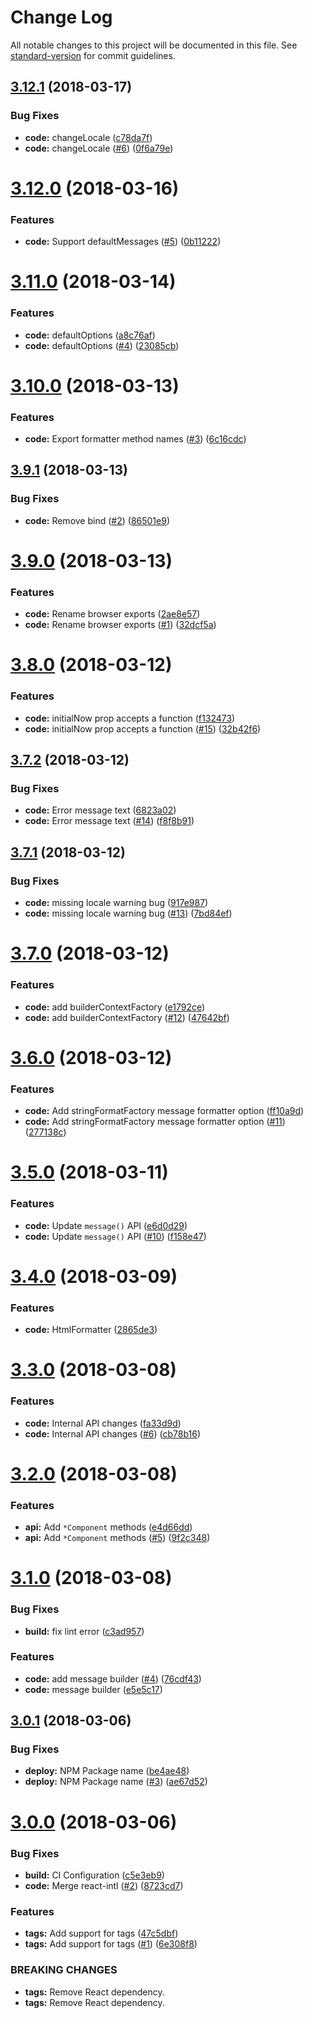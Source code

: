 # Change Log

All notable changes to this project will be documented in this file. See [standard-version](https://github.com/conventional-changelog/standard-version) for commit guidelines.

<a name="3.12.1"></a>
## [3.12.1](https://github.com/adam-26/intl-fmt/compare/v3.12.0...v3.12.1) (2018-03-17)


### Bug Fixes

* **code:** changeLocale ([c78da7f](https://github.com/adam-26/intl-fmt/commit/c78da7f))
* **code:** changeLocale ([#6](https://github.com/adam-26/intl-fmt/issues/6)) ([0f6a79e](https://github.com/adam-26/intl-fmt/commit/0f6a79e))



<a name="3.12.0"></a>
# [3.12.0](https://github.com/adam-26/intl-fmt/compare/v3.11.0...v3.12.0) (2018-03-16)


### Features

* **code:** Support defaultMessages ([#5](https://github.com/adam-26/intl-fmt/issues/5)) ([0b11222](https://github.com/adam-26/intl-fmt/commit/0b11222))



<a name="3.11.0"></a>
# [3.11.0](https://github.com/adam-26/intl-fmt/compare/v3.10.0...v3.11.0) (2018-03-14)


### Features

* **code:** defaultOptions ([a8c76af](https://github.com/adam-26/intl-fmt/commit/a8c76af))
* **code:** defaultOptions ([#4](https://github.com/adam-26/intl-fmt/issues/4)) ([23085cb](https://github.com/adam-26/intl-fmt/commit/23085cb))



<a name="3.10.0"></a>
# [3.10.0](https://github.com/adam-26/intl-fmt/compare/v3.9.1...v3.10.0) (2018-03-13)


### Features

* **code:** Export formatter method names ([#3](https://github.com/adam-26/intl-fmt/issues/3)) ([6c16cdc](https://github.com/adam-26/intl-fmt/commit/6c16cdc))



<a name="3.9.1"></a>
## [3.9.1](https://github.com/adam-26/intl-fmt/compare/v3.9.0...v3.9.1) (2018-03-13)


### Bug Fixes

* **code:** Remove bind ([#2](https://github.com/adam-26/intl-fmt/issues/2)) ([86501e9](https://github.com/adam-26/intl-fmt/commit/86501e9))



<a name="3.9.0"></a>
# [3.9.0](https://github.com/adam-26/intl-fmt/compare/v3.8.0...v3.9.0) (2018-03-13)


### Features

* **code:** Rename browser exports ([2ae8e57](https://github.com/adam-26/intl-fmt/commit/2ae8e57))
* **code:** Rename browser exports ([#1](https://github.com/adam-26/intl-fmt/issues/1)) ([32dcf5a](https://github.com/adam-26/intl-fmt/commit/32dcf5a))



<a name="3.8.0"></a>
# [3.8.0](https://github.com/adam-26/intl-format/compare/v3.7.2...v3.8.0) (2018-03-12)


### Features

* **code:** initialNow prop accepts a function ([f132473](https://github.com/adam-26/intl-format/commit/f132473))
* **code:** initialNow prop accepts a function ([#15](https://github.com/adam-26/intl-format/issues/15)) ([32b42f6](https://github.com/adam-26/intl-format/commit/32b42f6))



<a name="3.7.2"></a>
## [3.7.2](https://github.com/adam-26/intl-format/compare/v3.7.1...v3.7.2) (2018-03-12)


### Bug Fixes

* **code:** Error message text ([6823a02](https://github.com/adam-26/intl-format/commit/6823a02))
* **code:** Error message text ([#14](https://github.com/adam-26/intl-format/issues/14)) ([f8f8b91](https://github.com/adam-26/intl-format/commit/f8f8b91))



<a name="3.7.1"></a>
## [3.7.1](https://github.com/adam-26/intl-format/compare/v3.7.0...v3.7.1) (2018-03-12)


### Bug Fixes

* **code:** missing locale warning bug ([917e987](https://github.com/adam-26/intl-format/commit/917e987))
* **code:** missing locale warning bug ([#13](https://github.com/adam-26/intl-format/issues/13)) ([7bd84ef](https://github.com/adam-26/intl-format/commit/7bd84ef))



<a name="3.7.0"></a>
# [3.7.0](https://github.com/adam-26/intl-format/compare/v3.6.0...v3.7.0) (2018-03-12)


### Features

* **code:** add builderContextFactory ([e1792ce](https://github.com/adam-26/intl-format/commit/e1792ce))
* **code:** add builderContextFactory ([#12](https://github.com/adam-26/intl-format/issues/12)) ([47642bf](https://github.com/adam-26/intl-format/commit/47642bf))



<a name="3.6.0"></a>
# [3.6.0](https://github.com/adam-26/intl-format/compare/v3.5.0...v3.6.0) (2018-03-12)


### Features

* **code:** Add stringFormatFactory message formatter option ([ff10a9d](https://github.com/adam-26/intl-format/commit/ff10a9d))
* **code:** Add stringFormatFactory message formatter option ([#11](https://github.com/adam-26/intl-format/issues/11)) ([277138c](https://github.com/adam-26/intl-format/commit/277138c))



<a name="3.5.0"></a>
# [3.5.0](https://github.com/adam-26/intl-format/compare/v3.4.3...v3.5.0) (2018-03-11)


### Features

* **code:** Update `message()` API ([e6d0d29](https://github.com/adam-26/intl-format/commit/e6d0d29))
* **code:** Update `message()` API  ([#10](https://github.com/adam-26/intl-format/issues/10)) ([f158e47](https://github.com/adam-26/intl-format/commit/f158e47))



<a name="3.4.0"></a>
# [3.4.0](https://github.com/adam-26/intl-format/compare/v3.3.0...v3.4.0) (2018-03-09)


### Features

* **code:** HtmlFormatter ([2865de3](https://github.com/adam-26/intl-format/commit/2865de3))



<a name="3.3.0"></a>
# [3.3.0](https://github.com/adam-26/intl-format/compare/v3.2.0...v3.3.0) (2018-03-08)


### Features

* **code:** Internal API changes ([fa33d9d](https://github.com/adam-26/intl-format/commit/fa33d9d))
* **code:** Internal API changes ([#6](https://github.com/adam-26/intl-format/issues/6)) ([cb78b16](https://github.com/adam-26/intl-format/commit/cb78b16))



<a name="3.2.0"></a>
# [3.2.0](https://github.com/adam-26/intl-format/compare/v3.1.0...v3.2.0) (2018-03-08)


### Features

* **api:** Add `*Component` methods ([e4d66dd](https://github.com/adam-26/intl-format/commit/e4d66dd))
* **api:** Add `*Component` methods  ([#5](https://github.com/adam-26/intl-format/issues/5)) ([9f2c348](https://github.com/adam-26/intl-format/commit/9f2c348))



<a name="3.1.0"></a>
# [3.1.0](https://github.com/adam-26/intl-format/compare/v3.0.1...v3.1.0) (2018-03-08)


### Bug Fixes

* **build:** fix lint error ([c3ad957](https://github.com/adam-26/intl-format/commit/c3ad957))


### Features

* **code:** add message builder  ([#4](https://github.com/adam-26/intl-format/issues/4)) ([76cdf43](https://github.com/adam-26/intl-format/commit/76cdf43))
* **code:** message builder ([e5e5c17](https://github.com/adam-26/intl-format/commit/e5e5c17))



<a name="3.0.1"></a>
## [3.0.1](https://github.com/adam-26/intl-format/compare/v3.0.0...v3.0.1) (2018-03-06)


### Bug Fixes

* **deploy:** NPM Package name ([be4ae48](https://github.com/adam-26/intl-format/commit/be4ae48))
* **deploy:** NPM Package name ([#3](https://github.com/adam-26/intl-format/issues/3)) ([ae67d52](https://github.com/adam-26/intl-format/commit/ae67d52))



<a name="3.0.0"></a>
# [3.0.0](https://github.com/adam-26/intl-format/compare/v2.4.0...v3.0.0) (2018-03-06)


### Bug Fixes

* **build:** CI Configuration ([c5e3eb9](https://github.com/adam-26/intl-format/commit/c5e3eb9))
* **code:** Merge react-intl ([#2](https://github.com/adam-26/intl-format/issues/2)) ([8723cd7](https://github.com/adam-26/intl-format/commit/8723cd7))


### Features

* **tags:** Add support for tags ([47c5dbf](https://github.com/adam-26/intl-format/commit/47c5dbf))
* **tags:** Add support for tags  ([#1](https://github.com/adam-26/intl-format/issues/1)) ([6e308f8](https://github.com/adam-26/intl-format/commit/6e308f8))


### BREAKING CHANGES

* **tags:** Remove React dependency.
* **tags:** Remove React dependency.
